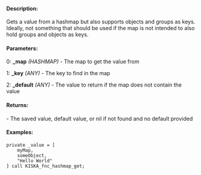 #### Description:
Gets a value from a hashmap but also supports objects and groups as keys. Ideally, not something that should be used if the map is not intended to also hold groups and objects as keys.

#### Parameters:
0: **_map** *(HASHMAP)* - The map to get the value from

1: **_key** *(ANY)* - The key to find in the map

2: **_default** *(ANY)* - The value to return if the map does not contain the value

#### Returns:
<ANY> - The saved value, default value, or nil if not found and no default provided

#### Examples:
```sqf
private _value = [
    myMap,
    someObject,
    "Hello World"
] call KISKA_fnc_hashmap_get;
```

